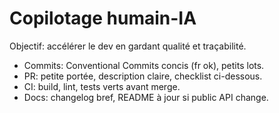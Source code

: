 # Copilotage humain-IA

Objectif: accélérer le dev en gardant qualité et traçabilité.
- Commits: Conventional Commits concis (fr ok), petits lots.
- PR: petite portée, description claire, checklist ci-dessous.
- CI: build, lint, tests verts avant merge.
- Docs: changelog bref, README à jour si public API change.
